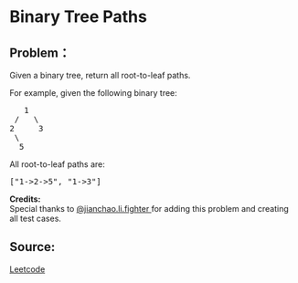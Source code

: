 # Binary Tree Paths

## Problem：

<div class="question-content">
 <p>
 </p>
 <p>
  Given a binary tree, return all root-to-leaf paths.
 </p>
 <p>
  For example, given the following binary tree:
 </p>
 <p>
 </p>
 <pre>
   1
 /   \
2     3
 \
  5
</pre>
 <p>
  All root-to-leaf paths are:
 </p>
 <pre>["1-&gt;2-&gt;5", "1-&gt;3"]</pre>
 <p>
  <b>
   Credits:
  </b>
  <br/>
  Special thanks to
  <a href="https://leetcode.com/discuss/user/jianchao.li.fighter">
   @jianchao.li.fighter
  </a>
  for adding this problem and creating all test cases.
 </p>
</div>


## Source:
[Leetcode](https://leetcode.com/problems/binary-tree-paths/)
